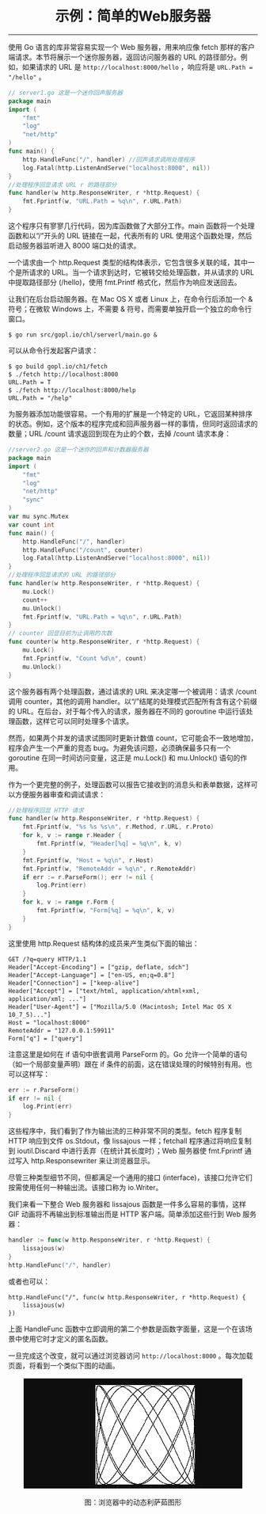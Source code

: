 <center><h1>示例：简单的Web服务器</h1></center>

---

使用 Go 语言的库非常容易实现一个 Web 服务器，用来响应像 fetch 那样的客户端请求。本节将展示一个迷你服务器，返回访问服务器的 URL 的路径部分。例如，如果请求的 URL 是 `http://localhost:8000/hello` ，响应将是 `URL.Path = "/hello"` 。

```go
// server1.go 这是一个迷你回声服务器
package main
import (
    "fmt"
    "log"
    "net/http"
)
func main() {
    http.HandleFunc("/", handler) //回声请求调用处理程序
    log.Fatal(http.ListenAndServe("localhost:8000", nil))
}
//处理程序回显请求 URL r 的路径部分
func handler(w http.ResponseWriter, r *http.Request) {
    fmt.Fprintf(w, "URL.Path = %q\n", r.URL.Path)
}
```

这个程序只有寥寥几行代码，因为库函数做了大部分工作。main 函数将一个处理函数和以“/”开头的 URL 链接在一起，代表所有的 URL 使用这个函数处理，然后启动服务器监听进入 8000 端口处的请求。

一个请求由一个 http.Request 类型的结构体表示，它包含很多关联的域，其中一个是所请求的 URL。当一个请求到达时，它被转交给处理函数，并从请求的 URL 中提取路径部分 (/hello)，使用 fmt.Printf 格式化，然后作为响应发送回去。

让我们在后台启动服务器。在 Mac OS X 或者 Linux 上，在命令行后添加一个 & 符号；在微软 Windows 上，不需要 & 符号，而需要单独开启一个独立的命令行窗口。

```
$ go run src/gopl.io/chl/serverl/main.go &
```

可以从命令行发起客户请求：

```
$ go build gopl.io/ch1/fetch
$ ./fetch http://localhost:8000
URL.Path = T
$ ./fetch http://localhost:8000/help
URL.Path = "/help"
```

为服务器添加功能很容易。一个有用的扩展是一个特定的 URL，它返回某种排序的状态。例如，这个版本的程序完成和回声服务器一样的事情，但同时返回请求的数量；URL /count 请求返回到现在为止的个数，去掉 /count 请求本身：

```go
//server2.go 这是一个迷你的回声和计数器服务器
package main
import (
    "fmt"
    "log"
    "net/http"
    "sync"
)
var mu sync.Mutex
var count int
func main() {
    http.HandleFunc("/", handler)
    http.HandleFunc("/count", counter)
    log.Fatal(http.ListenAndServe("localhost:8000", nil))
}
//处理程序回显请求的 URL 的路径部分
func handler(w http.ResponseWriter, r *http.Request) {
    mu.Lock()
    count++
    mu.Unlock()
    fmt.Fprintf(w, "URL.Path = %q\n", r.URL.Path)
}
// counter 回显目前为止调用的次数
func counter(w http.ResponseWriter, r *http.Request) {
    mu.Lock()
    fmt.Fprintf(w, "Count %d\n", count)
    mu.Unlock()
}
```

这个服务器有两个处理函数，通过请求的 URL 来决定哪一个被调用：请求 /count 调用 counter，其他的调用 handler。以“/”结尾的处理模式匹配所有含有这个前缀的 URL。在后台，对于每个传入的请求，服务器在不同的 goroutine 中运行该处理函数，这样它可以同时处理多个请求。

然而，如果两个并发的请求试图同时更新计数值 count，它可能会不一致地增加，程序会产生一个严重的竞态 bug。为避免该问题，必须确保最多只有一个 goroutine 在同一时间访问变量，这正是 mu.Lock() 和 mu.Unlock() 语句的作用。

作为一个更完整的例子，处理函数可以报告它接收到的消息头和表单数据，这样可以方便服务器审查和调试请求：

```go
//处理程序回显 HTTP 请求
func handler(w http.ResponseWriter, r *http.Request) {
    fmt.Fprintf(w, "%s %s %s\n", r.Method, r.URL, r.Proto)
    for k, v := range r.Header {
        fmt.Fprintf(w, "Header[%q] = %q\n", k, v)
    }
    fmt.Fprintf(w, "Host = %q\n", r.Host)
    fmt.Fprintf(w, "RemoteAddr = %q\n", r.RemoteAddr)
    if err := r.ParseForm(); err != nil {
        log.Print(err)
    }
    for k, v := range r.Form {
        fmt.Fprintf(w, "Form[%q] = %q\n", k, v)
    }
}
```

这里使用 http.Request 结构体的成员来产生类似下面的输出：

```
GET /?q=query HTTP/1.1
Header["Accept-Encoding"] = ["gzip, deflate, sdch"]
Header["Accept-Language"] = ["en-US, en;q=0.8"]
Header["Connection"] = ["keep-alive"]
Header["Accept"] = ["text/html, application/xhtml+xml, application/xml; ..."]
Header["User-Agent"] = ["Mozilla/5.0 (Macintosh; Intel Mac OS X 10_7_5)..."]
Host = "localhost:8000"
RemoteAddr = "127.0.0.1:59911"
Form["q"] = ["query"]
```

注意这里是如何在 if 语句中嵌套调用 ParseForm 的。Go 允许一个简单的语句（如一个局部变量声明）跟在 if 条件的前面，这在错误处理的时候特别有用。也可以这样写：

```go
err := r.ParseForm()
if err != nil {
    log.Print(err)
}
```

这些程序中，我们看到了作为输出流的三种非常不同的类型。fetch 程序复制 HTTP 响应到文件 os.Stdout，像 lissajous 一样；fetchall 程序通过将响应复制到 ioutil.Discard 中进行丢弃（在统计其长度时）；Web 服务器使 fmt.Fprintf 通过写入 http.Responsewriter 来让浏览器显示。

尽管三种类型细节不同，但都满足一个通用的接口 (interface)，该接口允许它们按需使用任何一种输出流。该接口称为 io.Writer。

我们来看一下整合 Web 服务器和 lissajous 函数是一件多么容易的事情，这样 GIF 动画将不再输出到标准输出而是 HTTP 客户端。简单添加这些行到 Web 服务器：

```go
handler := func(w http.ResponseWriter, r *http.Request) {
    lissajous(w)
}
http.HandleFunc("/", handler)
```

或者也可以：

```
http.HandleFunc("/", func(w http.ResponseWriter, r *http.Request) {
    lissajous(w)
})
```

上面 HandleFunc 函数中立即调用的第二个参数是函数字面量，这是一个在该场景中使用它时才定义的匿名函数。

一旦完成这个改变，就可以通过浏览器访问 `http://localhost:8000` 。每次加载页面，将看到一个类似下图的动画。

<div align=center> 
    <img src="../../img/6-接口/18-示例：简单的Web服务器/浏览器中的动态利萨茹图形.png"/> 
    <p>图：浏览器中的动态利萨茹图形</p>
</div>
